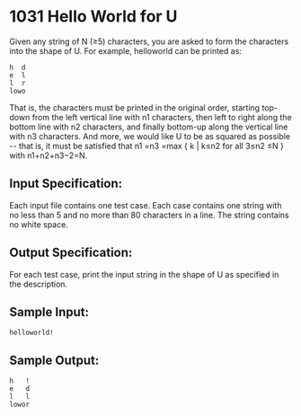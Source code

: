 # 1031 Hello World for U
Given any string of N (≥5) characters, you are asked to form the characters into the shape of U. For example, helloworld can be printed as:

    h  d
    e  l
    l  r
    lowo

That is, the characters must be printed in the original order, starting top-down from the left vertical line with n1 characters, then left to right along the bottom line with n2 characters, and finally bottom-up along the vertical line with n3 characters. And more, we would like U to be as squared as possible -- that is, it must be satisfied that n1 =n3​ =max { k | k≤n2 for all 3≤n2 ≤N } with n1+n2+n3−2=N.

## Input Specification:
Each input file contains one test case. Each case contains one string with no less than 5 and no more than 80 characters in a line. The string contains no white space.

## Output Specification:
For each test case, print the input string in the shape of U as specified in the description.

## Sample Input:
    helloworld!

## Sample Output:
    h   !
    e   d
    l   l
    lowor